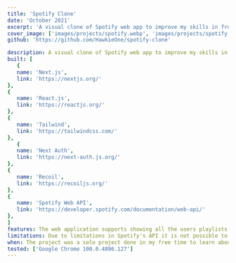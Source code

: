 ```yaml
---
title: 'Spotify Clone'
date: 'October 2021'
excerpt: 'A visual clone of Spotify web app to improve my skills in frontend development'
cover_image: ['images/projects/spotify.webp', 'images/projects/spotify.avif']
github: 'https://github.com/HawkieOne/spotify-clone'

description: A visual clone of Spotify web app to improve my skills in frontend development. The web applciation mimics the UI of Spotify and gives most of the features that Spotify uses through Spotify's API. To work, Spotify needs to be open on a device due to limitations in Spotify's Web API.
built: [
   {
   name: 'Next.js',
   link: 'https://nextjs.org/'
},
{
   name: 'React.js',
   link: 'https://reactjs.org/'
},
{
   name: 'Tailwind',
   link: 'https://tailwindcss.com/'
},
   {
   name: 'Next Auth',
   link: 'https://next-auth.js.org/'
},
{
   name: 'Recoil',
   link: 'https://recoiljs.org/'
},
{
   name: 'Spotify Web API',
   link: 'https://developer.spotify.com/documentation/web-api/'
},
]
features: The web application supports showing all the users playlists, changing active song, pause and play, next song and previous song. So a possible scenarion in the applications is that the user chooses which playlist to look for songs in and the pressing on a song to start playing it through the active Spotify device. Through the app the user can also change the volume of the music. Debounce is used to mimic a better change of music through the slider.
limitations: Due to limitations in Spotify's API it is not possible to run the web application without having Spotify active on another device. To be considered an active device it is simply required to play or pause a song in Spotify. When this is done the music can be controlled through this web application. 
when: The project was a solo project done in my free time to learn about NextJs and Recoil. I followed a video tutorial to create the main parts of the web application and then I extended on some functionality myself.
tested: ['Google Chrome 100.0.4896.127']
---
```

